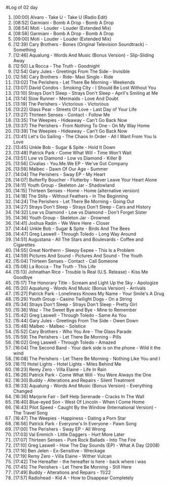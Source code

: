 #Log of 02 day

1. [00:00] Alvaro - Take U - Take U (Radio Edit)
1. [08:52] Garmiani - Bomb A Drop - Bomb A Drop
1. [08:54] Moti - Louder - Louder (Extended Mix)
1. [08:58] Garmiani - Bomb A Drop - Bomb A Drop
1. [09:00] Moti - Louder - Louder (Extended Mix)
1. [12:39] Cary Brothers - Bones (Original Television Soundtrack) - Something
1. [12:46] Aqualung - Words And Music (Bonus Version) - Slip-Sliding Away
1. [12:50] La Rocca - The Truth - Goodnight
1. [12:54] Gary Jules - Greetings From The Side - Invisible
1. [12:58] Cary Brothers - Ride- Maxi Single - Ride
1. [13:02] The Perishers - Let There Be Morning - Weekends
1. [13:07] David Condos - Smoking City - I Should Be Lost Without You
1. [13:10] Strays Don't Sleep - Strays Don't Sleep - April's Smiling at Me
1. [13:14] Slow Runner - Mermaids - Love And Doubt
1. [13:19] The Perishers - Victorious - Victorious
1. [13:22] Glass Pear - Streets Of Love - Last Day of Your Life
1. [13:27] Thirteen Senses - Contact - Follow Me
1. [13:35] The Weepies - Hideaway - Can't Go Back Now
1. [13:37] The Perishers - From Nothing To One - On My Way Home
1. [13:39] The Weepies - Hideaway - Can't Go Back Now
1. [13:41] Let's Go Sailing - The Chaos In Order - All I Want From You Is Love
1. [13:45] Unkle Bob - Sugar & Spite - Hold It Down
1. [13:48] Patrick Park - Come What Will - Time Won't Wait
1. [13:51] Low vs Diamond - Low vs Diamond - Killer B
1. [13:56] Civalias - You.Me.We EP - We've Got Company
1. [13:59] Malbec - Dawn Of Our Age - Summer
1. [14:04] The Perishers - Sway EP - My Heart
1. [14:07] Butterfly Boucher - Flutterby - Never Leave Your Heart Alone
1. [14:11] Youth Group - Skeleton Jar - Shadowland
1. [14:15] Thirteen Senses - Home - Home (alternative version)
1. [14:18] The Stills - Without Feathers - In The Beginning
1. [14:24] The Perishers - Let There Be Morning - Going Out
1. [14:27] Strays Don't Sleep - Strays Don't Sleep - Cars and History
1. [14:32] Low vs Diamond - Low vs Diamond - Don't Forget Sister
1. [14:36] Youth Group - Skeleton Jar - Drowned
1. [14:41] Joshua Radin - We Were Here - Closer
1. [14:44] Unkle Bob - Sugar & Spite - Birds And The Bees
1. [14:47] Greg Laswell - Through Toledo - Long Way Around
1. [14:51] Augustana - All The Stars and Boulevards - Coffee and Cigarettes
1. [14:55] Great Northern - Sleepy Eepee - This Is a Problem
1. [14:59] Pictures And Sound - Pictures And Sound - The Youth
1. [15:04] Thirteen Senses - Contact - Call Someone
1. [15:08] La Rocca - The Truth - This Life
1. [15:13] Johnathan Rice - Trouble Is Real (U.S. Release) - Kiss Me Goodbye
1. [15:17] The Honorary Title - Scream and Light Up the Sky - Apologize
1. [15:20] Aqualung - Words And Music (Bonus Version) - Arrivals
1. [15:27] Patrick Park - Loneliness Knows My Name - Your Smile's A Drug
1. [15:29] Youth Group - Casino Twilight Dogs - On a String
1. [15:34] Strays Don't Sleep - Strays Don't Sleep - Pretty Girl
1. [15:36] Waz - The Sweet Bye and Bye - Mine to Remember
1. [15:42] Greg Laswell - Through Toledo - Same As You
1. [15:44] Gary Jules - Greetings From The Side - Owen Down
1. [15:48] Malbec - Malbec - Solstice
1. [15:52] Cary Brothers - Who You Are - The Glass Parade
1. [15:59] The Perishers - Let There Be Morning - Pills
1. [16:02] Greg Laswell - Through Toledo - Amazed
1. [16:04] The Second Band - Your dark side is on the phone - Wild it the wind
1. [16:08] The Perishers - Let There Be Morning - Nothing Like You and I
1. [16:11] Hotel Lights - Hotel Lights - Miles Behind Me
1. [16:23] Remy Zero - Villa Elaine - Life In Rain
1. [16:26] Patrick Park - Come What Will - You Were Always the One
1. [16:30] Buddy - Alterations and Repairs - Silent Treatment
1. [16:33] Aqualung - Words And Music (Bonus Version) - Everything Changed
1. [16:36] Marjorie Fair - Self Help Serenade - Cracks In The Wall
1. [16:40] Blue-eyed Son - West Of Lincoln - When I Come Home
1. [16:43] Pilot Speed - Caught By the Window (International Version) - The Travel Song
1. [16:47] The Weepies - Happiness - Dating a Porn Star
1. [16:56] Patrick Park - Everyone's In Everyone - Pawn Song
1. [17:00] The Perishers - Sway EP - All Wrong
1. [17:03] Val Emmich - Little Daggers - Hurt More Later
1. [17:07] Thirteen Senses - Pure Rock Ballads - Into The Fire
1. [17:10] Greg Laswell - How The Day Sounds (EP) - What A Day (2008)
1. [17:16] Ben Jelen - Ex-Sensitive - Wreckage
1. [17:19] Remy Zero - Villa Elaine - Wither Vulcan
1. [17:42] The Hereafter - the hereafter is here - back where i was
1. [17:45] The Perishers - Let There Be Morning - Still Here
1. [17:49] Buddy - Alterations and Repairs - 11/22
1. [17:57] Radiohead - Kid A - How to Disappear Completely
